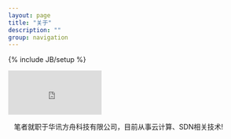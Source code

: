 ```yaml
---
layout: page
title: "关于"
description: ""
group: navigation
---
```

{% include JB/setup %}
<iframe width="190" height="90" style="" class="share_self" frameborder="0" scrolling="no" src="http://widget.weibo.com/weiboshow/index.php?language=&amp;width=190&amp;height=90&amp;fansRow=2&amp;ptype=0&amp;speed=0&amp;skin=8&amp;isTitle=0&amp;noborder=0&amp;isWeibo=0&amp;isFans=0&amp;uid=1804200020&amp;verifier=fafe682b&amp;dpc=1"></iframe>
<p>
&nbsp; &nbsp;笔者就职于华讯方舟科技有限公司，目前从事云计算、SDN相关技术!
</p>
